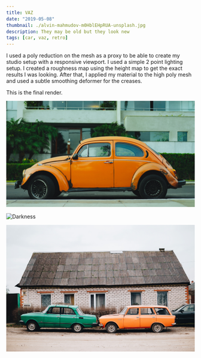 ```yaml
---
title: VAZ
date: "2019-05-08"
thumbnail: ./alvin-mahmudov-m0HblEHpRUA-unsplash.jpg
description: They may be old but they look new
tags: [car, vaz, retro]
---
```


I used a poly reduction on the mesh as a proxy to be able to create my studio setup with a responsive viewport. I used a simple 2 point lighting setup. I created a roughness map using the height map to get the exact results I was looking. After that, I applied my material to the high poly mesh and used a subtle smoothing deformer for the creases.

This is the final render.

<div class="kg-card kg-image-card kg-width-full">

![Vaz](./dan-gold-N7RiDzfF2iw-unsplash.jpg)

</div>

<div class="kg-card kg-image-card kg-width-full">

![Darkness](./marjanblan-QPCH59pKJXk-unsplash.jpg)

</div>

<div class="kg-card kg-image-card kg-width-full">

![Darkness](./nikita-kachanovsky-_IfQPphp_EE-unsplash.jpg)

</div>
